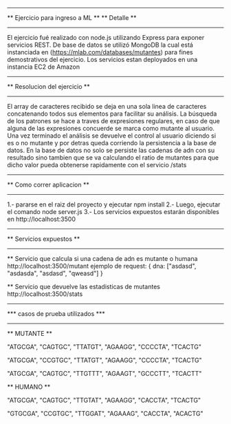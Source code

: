 
*********************************
** Ejercicio para ingreso a ML **
** Detalle                     **
*********************************
El ejercicio fué realizado con node.js utilizando Express para exponer servicios REST. 
De base de datos se utilizó MongoDB la cual está instanciada en (https://mlab.com/databases/mutantes) para fines demostrativos del ejercicio.
Los servicios estan deployados en una instancia EC2 de Amazon

******************************
** Resolucion del ejercicio **
******************************
El array de caracteres recibido se deja en una sola linea de caracteres concatenando todos sus elementos para facilitar su análisis.
La búsqueda de los patrones se hace a traves de expresiones regulares, en caso de que alguna de las expresiones concuerde se marca como mutante al usuario.
Una vez terminado el análisis se devuelve el control al usuario diciendo si es o no mutante y por detras queda corriendo la persistencia a la base de datos.
En la base de datos no solo se persiste las cadenas de adn con su resultado sino tambien que se va calculando el ratio de mutantes para que dicho valor pueda 
obtenerse rapidamente con el servicio /stats



****************************
** Como correr aplicacion **
****************************
1.- pararse en el raiz del proyecto y ejecutar npm install
2.- Luego, ejecutar el comando node server.js
3.- Los servicios expuestos estarán disponibles en http://localhost:3500



*************************
** Servicios expuestos **
*************************
** Servicio que calcula si una cadena de adn es mutante o humana
http://localhost:3500/mutant
ejemplo de request: { dna: ["asdasd", "asdasda", "asdasd", "qweasd"] }

** Servicio que devuelve las estadisticas de mutantes
http://localhost:3500/stats




***********************
*** casos de prueba utilizados ***
***********************
** MUTANTE **

"ATGCGA",
"CAGTGC",
"TTATGT",
"AGAAGG",
"CCCCTA",
"TCACTG"

"ATGCGA",
"CCGTGC",
"TTATGT",
"AGAAGG",
"CCCCTA",
"TCACTG"

"ATGCGA",
"CAGTGC",
"TTGTTT",
"AGAAGT",
"GCCCTT",
"TCACTT"


** HUMANO **

"ATGCGA",
"CAGTGC",
"TTGTAT",
"AGAAGG",
"CACCTA",
"TCACTG"

"GTGCGA",
"CCGTGC",
"TTGGAT",
"AGAAAG",
"CACCTA",
"ACACTG"